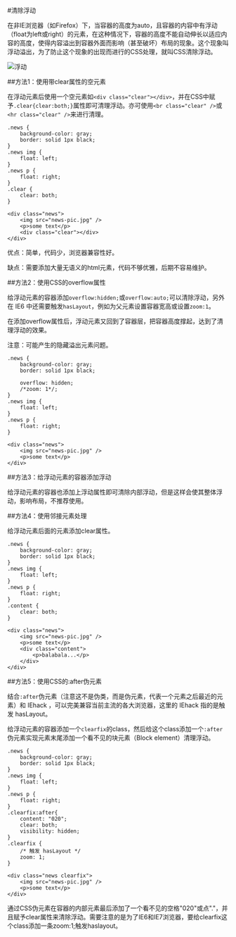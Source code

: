 #清除浮动

在非IE浏览器（如Firefox）下，当容器的高度为auto，且容器的内容中有浮动（float为left或right）的元素，在这种情况下，容器的高度不能自动伸长以适应内容的高度，使得内容溢出到容器外面而影响（甚至破坏）布局的现象。这个现象叫浮动溢出，为了防止这个现象的出现而进行的CSS处理，就叫CSS清除浮动。

![浮动](http://images.cnitblog.com/blog/349636/201310/23224343-9668661a8f63445699e0a8c24a64662b.jpg)

##方法1：使用带clear属性的空元素

在浮动元素后使用一个空元素如`<div class="clear"></div>`，并在CSS中赋予`.clear{clear:both;}`属性即可清理浮动。亦可使用`<br class="clear" />`或`<hr class="clear" />`来进行清理。

``` 
.news {
    background-color: gray;
    border: solid 1px black;
}
.news img {
    float: left;
}
.news p {
    float: right;
}
.clear {
    clear: both;
}

<div class="news">
    <img src="news-pic.jpg" />
    <p>some text</p>
    <div class="clear"></div>
</div>
```

优点：简单，代码少，浏览器兼容性好。

缺点：需要添加大量无语义的html元素，代码不够优雅，后期不容易维护。

##方法2：使用CSS的overflow属性

给浮动元素的容器添加`overflow:hidden;`或`overflow:auto;`可以清除浮动，另外在 IE6 中还需要触发`hasLayout`，例如为父元素设置容器宽高或设置`zoom:1`。

在添加overflow属性后，浮动元素又回到了容器层，把容器高度撑起，达到了清理浮动的效果。

注意：可能产生的隐藏溢出元素问题。

```
.news {
    background-color: gray;
    border: solid 1px black;
    
	overflow: hidden;
	/*zoom: 1*/;
}
.news img {
    float: left;
}
.news p {
    float: right;
}

<div class="news">
    <img src="news-pic.jpg" />
    <p>some text</p>
</div>
```

##方法3：给浮动元素的容器添加浮动

给浮动元素的容器也添加上浮动属性即可清除内部浮动，但是这样会使其整体浮动，影响布局，不推荐使用。

##方法4：使用邻接元素处理

给浮动元素后面的元素添加clear属性。

```
.news {
    background-color: gray;
    border: solid 1px black;
}
.news img {
    float: left;
}
.news p {
    float: right;
}
.content {
    clear: both;
}

<div class="news">
    <img src="news-pic.jpg" />
    <p>some text</p>
    <div class="content">
		<p>balabala...</p>
	</div>
</div>
```

##方法5：使用CSS的:after伪元素

结合`:after`伪元素（注意这不是伪类，而是伪元素，代表一个元素之后最近的元素）和 IEhack ，可以完美兼容当前主流的各大浏览器，这里的 IEhack 指的是触发 hasLayout。

给浮动元素的容器添加一个`clearfix`的class，然后给这个class添加一个`:after`伪元素实现元素末尾添加一个看不见的块元素（Block element）清理浮动。

```
.news {
    background-color: gray;
    border: solid 1px black;
}
.news img {
    float: left;
}
.news p {
    float: right;
}
.clearfix:after{
    content: "020";
    clear: both; 
    visibility: hidden;
}
.clearfix {
	/* 触发 hasLayout */ 
	zoom: 1; 
}

<div class="news clearfix">
    <img src="news-pic.jpg" />
    <p>some text</p>
</div>
```

通过CSS伪元素在容器的内部元素最后添加了一个看不见的空格"020"或点"."，并且赋予clear属性来清除浮动。需要注意的是为了IE6和IE7浏览器，要给clearfix这个class添加一条zoom:1;触发haslayout。